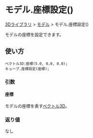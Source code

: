 # モデル.座標設定()

[3Dライブラリ](/lib/3d/3d) > [モデル](/lib/3d/model) > モデル.座標設定()

モデルの座標を設定できます。

## 使い方

```
ベクトル3D:座標(5.0, 0.0, 0.0);
キューブ.座標設定(座標);
```

### 引数

#### 座標

モデルの座標を表す[ベクトル3D](/lib/3d/vec3)。

### 返り値

なし